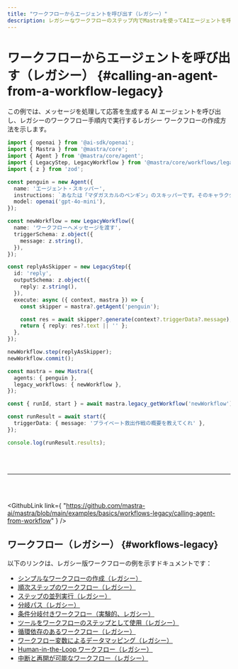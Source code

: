 ```yaml
---
title: "ワークフローからエージェントを呼び出す（レガシー）"
description: レガシーなワークフローのステップ内でMastraを使ってAIエージェントを呼び出す例。
---
```


# ワークフローからエージェントを呼び出す（レガシー） \{#calling-an-agent-from-a-workflow-legacy\}

この例では、メッセージを処理して応答を生成する AI エージェントを呼び出し、レガシーのワークフロー手順内で実行するレガシー ワークフローの作成方法を示します。

```ts showLineNumbers copy
import { openai } from '@ai-sdk/openai';
import { Mastra } from '@mastra/core';
import { Agent } from '@mastra/core/agent';
import { LegacyStep, LegacyWorkflow } from '@mastra/core/workflows/legacy';
import { z } from 'zod';

const penguin = new Agent({
  name: 'エージェント・スキッパー',
  instructions: `あなたは「マダガスカルのペンギン」のスキッパーです。そのキャラクターになりきって返答してください`,
  model: openai('gpt-4o-mini'),
});

const newWorkflow = new LegacyWorkflow({
  name: 'ワークフローへメッセージを渡す',
  triggerSchema: z.object({
    message: z.string(),
  }),
});

const replyAsSkipper = new LegacyStep({
  id: 'reply',
  outputSchema: z.object({
    reply: z.string(),
  }),
  execute: async ({ context, mastra }) => {
    const skipper = mastra?.getAgent('penguin');

    const res = await skipper?.generate(context?.triggerData?.message);
    return { reply: res?.text || '' };
  },
});

newWorkflow.step(replyAsSkipper);
newWorkflow.commit();

const mastra = new Mastra({
  agents: { penguin },
  legacy_workflows: { newWorkflow },
});

const { runId, start } = await mastra.legacy_getWorkflow('newWorkflow').createRun();

const runResult = await start({
  triggerData: { message: 'プライベート救出作戦の概要を教えてくれ' },
});

console.log(runResult.results);
```

<br />

<br />

<hr className="dark:border-[#404040] border-gray-300" />

<br />

<br />

<GithubLink
  link={
"https://github.com/mastra-ai/mastra/blob/main/examples/basics/workflows-legacy/calling-agent-from-workflow"
}
/>

## ワークフロー（レガシー） \{#workflows-legacy\}

以下のリンクは、レガシー版ワークフローの例を示すドキュメントです：

* [シンプルなワークフローの作成（レガシー）](/docs/examples/workflows_legacy/creating-a-workflow)
* [順次ステップのワークフロー（レガシー）](/docs/examples/workflows_legacy/sequential-steps)
* [ステップの並列実行（レガシー）](/docs/examples/workflows_legacy/parallel-steps)
* [分岐パス（レガシー）](/docs/examples/workflows_legacy/branching-paths)
* [条件分岐付きワークフロー（実験的、レガシー）](/docs/examples/workflows_legacy/conditional-branching)
* [ツールをワークフローのステップとして使用（レガシー）](/docs/examples/workflows_legacy/using-a-tool-as-a-step)
* [循環依存のあるワークフロー（レガシー）](/docs/examples/workflows_legacy/cyclical-dependencies)
* [ワークフロー変数によるデータマッピング（レガシー）](/docs/examples/workflows_legacy/workflow-variables)
* [Human-in-the-Loop ワークフロー（レガシー）](/docs/examples/workflows_legacy/human-in-the-loop)
* [中断と再開が可能なワークフロー（レガシー）](/docs/examples/workflows_legacy/suspend-and-resume)